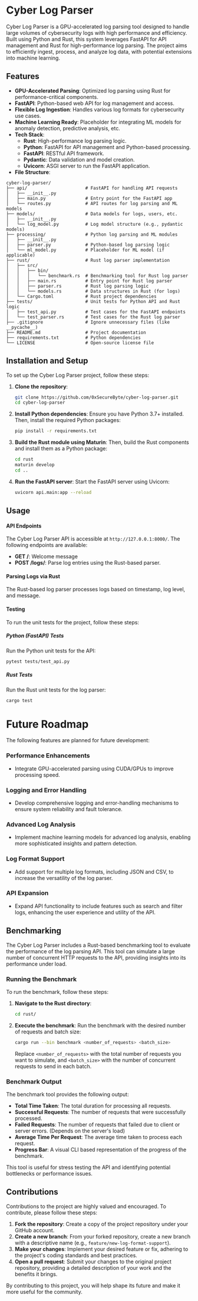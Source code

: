 # Cyber Log Parser

Cyber Log Parser is a GPU-accelerated log parsing tool designed to handle large volumes of cybersecurity logs with high performance and efficiency. Built using Python and Rust, this system leverages FastAPI for API management and Rust for high-performance log parsing. The project aims to efficiently ingest, process, and analyze log data, with potential extensions into machine learning.

## Features

* **GPU-Accelerated Parsing**: Optimized log parsing using Rust for performance-critical components.
* **FastAPI**: Python-based web API for log management and access.
* **Flexible Log Ingestion**: Handles various log formats for cybersecurity use cases.
* **Machine Learning Ready**: Placeholder for integrating ML models for anomaly detection, predictive analysis, etc.
* **Tech Stack**:
	+ **Rust**: High-performance log parsing logic.
	+ **Python**: FastAPI for API management and Python-based processing.
	+ **FastAPI**: RESTful API framework.
	+ **Pydantic**: Data validation and model creation.
	+ **Uvicorn**: ASGI server to run the FastAPI application.
* **File Structure**:
```plaintext
cyber-log-parser/
├── api/                      # FastAPI for handling API requests
│   ├── __init__.py
│   ├── main.py               # Entry point for the FastAPI app
│   └── routes.py             # API routes for log parsing and ML models
├── models/                   # Data models for logs, users, etc.
│   ├── __init__.py
│   └── log_model.py          # Log model structure (e.g., pydantic models)
├── processing/               # Python log parsing and ML modules
│   ├── __init__.py
│   ├── parser.py             # Python-based log parsing logic
│   └── ml_model.py           # Placeholder for ML model (if applicable)
├── rust/                     # Rust log parser implementation
│   ├── src/
│   │   ├── bin/
│   │   │   └── benchmark.rs  # Benchmarking tool for Rust log parser
│   │   ├── main.rs           # Entry point for Rust log parser
│   │   ├── parser.rs         # Rust log parsing logic
│   │   └── models.rs         # Data structures in Rust (for logs)
│   └── Cargo.toml            # Rust project dependencies
├── tests/                    # Unit tests for Python API and Rust logic
│   ├── test_api.py           # Test cases for the FastAPI endpoints
│   └── test_parser.rs        # Test cases for the Rust log parser
├── .gitignore                # Ignore unnecessary files (like __pycache__)
├── README.md                 # Project documentation
├── requirements.txt          # Python dependencies
└── LICENSE                   # Open-source license file
```

## Installation and Setup

To set up the Cyber Log Parser project, follow these steps:

1. **Clone the repository**:
   ```bash
   git clone https://github.com/0xSecureByte/cyber-log-parser.git
   cd cyber-log-parser
   ```

2. **Install Python dependencies**:
   Ensure you have Python 3.7+ installed. Then, install the required Python packages:
   ```bash
   pip install -r requirements.txt
   ```

3. **Build the Rust module using Maturin**:
   Then, build the Rust components and install them as a Python package:
   ```bash
   cd rust
   maturin develop
   cd ..
   ```

4. **Run the FastAPI server**:
   Start the FastAPI server using Uvicorn:
   ```bash
   uvicorn api.main:app --reload
   ```

## Usage

#### API Endpoints

The Cyber Log Parser API is accessible at `http://127.0.0.1:8000/`. The following endpoints are available:

* **GET /**: Welcome message
* **POST /logs/**: Parse log entries using the Rust-based parser.

#### Parsing Logs via Rust

The Rust-based log parser processes logs based on timestamp, log level, and message.

#### Testing

To run the unit tests for the project, follow these steps:

##### Python (FastAPI) Tests

Run the Python unit tests for the API:
```bash
pytest tests/test_api.py
```

##### Rust Tests

Run the Rust unit tests for the log parser:
```bash
cargo test
```
Future Roadmap
================

The following features are planned for future development:

### Performance Enhancements

* Integrate GPU-accelerated parsing using CUDA/GPUs to improve processing speed.

### Logging and Error Handling

* Develop comprehensive logging and error-handling mechanisms to ensure system reliability and fault tolerance.

### Advanced Log Analysis

* Implement machine learning models for advanced log analysis, enabling more sophisticated insights and pattern detection.

### Log Format Support

* Add support for multiple log formats, including JSON and CSV, to increase the versatility of the log parser.

### API Expansion

* Expand API functionality to include features such as search and filter logs, enhancing the user experience and utility of the API.


## Benchmarking

The Cyber Log Parser includes a Rust-based benchmarking tool to evaluate the performance of the log parsing API. This tool can simulate a large number of concurrent HTTP requests to the API, providing insights into its performance under load.

### Running the Benchmark

To run the benchmark, follow these steps:

1. **Navigate to the Rust directory**:
   ```bash
   cd rust/
   ```

2. **Execute the benchmark**:
   Run the benchmark with the desired number of requests and batch size:
   ```bash
   cargo run --bin benchmark <number_of_requests> <batch_size>
   ```

   Replace `<number_of_requests>` with the total number of requests you want to simulate, and `<batch_size>` with the number of concurrent requests to send in each batch.

### Benchmark Output

The benchmark tool provides the following output:

- **Total Time Taken**: The total duration for processing all requests.
- **Successful Requests**: The number of requests that were successfully processed.
- **Failed Requests**: The number of requests that failed due to client or server errors. (Depends on the server's load)
- **Average Time Per Request**: The average time taken to process each request.
- **Progress Bar**: A visual CLI based representation of the progress of the benchmark.

This tool is useful for stress testing the API and identifying potential bottlenecks or performance issues.

Contributions
------------

Contributions to the project are highly valued and encouraged. To contribute, please follow these steps:

1. **Fork the repository**: Create a copy of the project repository under your GitHub account.
2. **Create a new branch**: From your forked repository, create a new branch with a descriptive name (e.g., `feature/new-log-format-support`).
3. **Make your changes**: Implement your desired feature or fix, adhering to the project's coding standards and best practices.
4. **Open a pull request**: Submit your changes to the original project repository, providing a detailed description of your work and the benefits it brings.

By contributing to this project, you will help shape its future and make it more useful for the community.